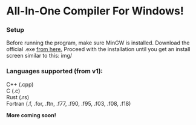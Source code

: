 # All-In-One Compiler For Windows!
### Setup
Before running the program, make sure MinGW is installed. Download the official .exe [from here.](https://sourceforge.net/projects/mingw-w64/)  Proceed with the installation until you get an install screen similar to this: img/
### Languages supported (from v1):
C++ (.cpp)  
C (.c)  
Rust (.rs)  
Fortran (.f, .for, .ftn, .f77, .f90, .f95, .f03, .f08, .f18)  

  
**More coming soon!**
